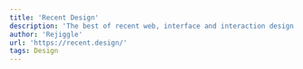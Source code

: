 ```yaml
---
title: 'Recent Design'
description: 'The best of recent web, interface and interaction design on X, formally known as Twitter.'
author: 'Rejiggle'
url: 'https://recent.design/'
tags: Design
---
```

